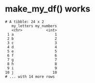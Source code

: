 # make_my_df() works

    # A tibble: 24 x 2
       my_letters my_numbers
       <chr>           <int>
     1 a                   1
     2 b                   2
     3 c                   3
     4 d                   4
     5 e                   5
     6 f                   6
     7 g                   7
     8 h                   8
     9 i                   9
    10 j                  10
    # ... with 14 more rows

